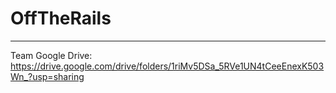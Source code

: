 # OffTheRails
---
Team Google Drive: https://drive.google.com/drive/folders/1riMv5DSa_5RVe1UN4tCeeEnexK503Wn_?usp=sharing
